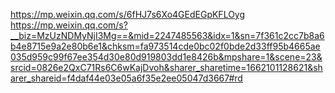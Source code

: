 
https://mp.weixin.qq.com/s/6fHJ7s6Xo4GEdEGpKFLOyg
https://mp.weixin.qq.com/s?__biz=MzUzNDMyNjI3Mg==&mid=2247485563&idx=1&sn=7f361c2cc7b8a6b4e8715e9a2e80b6e1&chksm=fa973514cde0bc02f0bde2d33ff95b4665ae035d959c99f67ee354d30e80d919803dd1e8426b&mpshare=1&scene=23&srcid=0826e2QxC71Rs6C6wKajDvoh&sharer_sharetime=1662101128621&sharer_shareid=f4daf44e03e05a6f35e2ee05047d3667#rd
